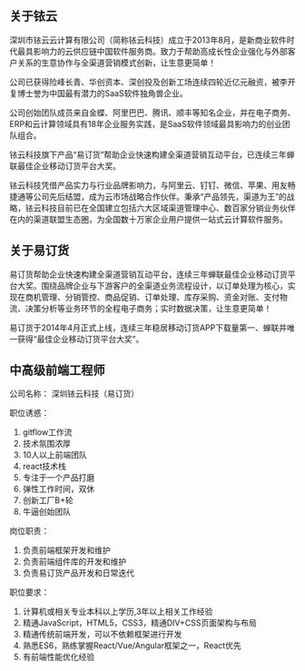 
## 关于铱云
深圳市铱云云计算有限公司（简称铱云科技）成立于2013年8月，是新商业软件时代最具影响力的云供应链中国软件服务商。致力于帮助高成长性企业强化与外部客户关系的生意协作与全渠道营销模式创新，让生意更简单！

公司已获得险峰长青、华创资本、深创投及创新工场连续四轮近亿元融资，被李开复博士誉为中国最有潜力的SaaS软件独角兽企业。

公司创始团队成员来自金蝶、阿里巴巴、腾讯、顺丰等知名企业，并在电子商务、ERP和云计算领域具有18年企业服务实践，是SaaS软件领域最具影响力的创业团队组合。

铱云科技旗下产品“易订货”帮助企业快速构建全渠道营销互动平台，已连续三年蝉联最佳企业移动订货平台大奖。

铱云科技凭借产品实力与行业品牌影响力，与阿里云、钉钉、微信、苹果、用友畅捷通等公司先后结盟，成为云市场战略合作伙伴。秉承“产品领先，渠道为王”的战略，铱云科技目前已在全国建立包括六大区域渠道管理中心、数百家分销业务伙伴在内的渠道联盟生态圈，为全国数十万家企业用户提供一站式云计算软件服务。

## 关于易订货
易订货帮助企业快速构建全渠道营销互动平台，连续三年蝉联最佳企业移动订货平台大奖。围绕品牌企业与下游客户的全渠道业务流程设计，以订单处理为核心，实现在商机管理、分销管控、商品促销、订单处理、库存采购、资金对账、支付物流、决策分析等业务环节的全程电子商务；实时数据决策，让生意更简单！

易订货于2014年4月正式上线，连续三年稳居移动订货APP下载量第一、蝉联并唯一获得“最佳企业移动订货平台大奖”。

## 中高级前端工程师
公司名称：
深圳铱云科技（易订货）

职位诱惑：
1. gitflow工作流
2. 技术氛围浓厚
3. 10人以上前端团队
4. react技术栈
5. 专注于一个产品打磨
6. 弹性工作时间，双休
7. 创新工厂B+轮
8. 牛逼创始团队

岗位职责：
1. 负责前端框架开发和维护
2. 负责前端组件库的开发和维护
3. 负责易订货产品开发和日常迭代

职位要求：
1. 计算机或相关专业本科以上学历,3年以上相关工作经验
2. 精通JavaScript，HTML5，CSS3，精通DIV+CSS页面架构与布局
3. 精通传统前端开发，可以不依赖框架进行开发
4. 熟悉ES6，熟练掌握React/Vue/Angular框架之一，React优先
5. 有前端性能优化经验
